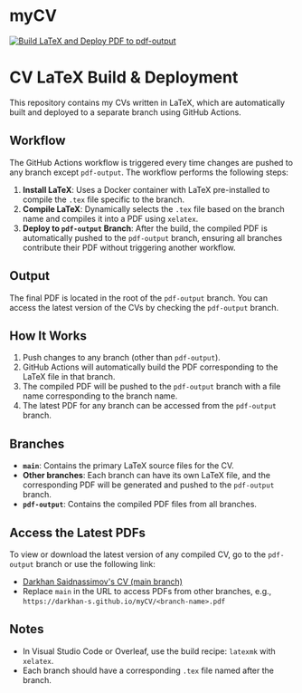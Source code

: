 # myCV
[![Build LaTeX and Deploy PDF to pdf-output](https://github.com/darkhan-s/myCV/actions/workflows/latex-pdf.yml/badge.svg?branch=main)](https://github.com/darkhan-s/myCV/actions/workflows/latex-pdf.yml)

# CV LaTeX Build & Deployment

This repository contains my CVs written in LaTeX, which are automatically built and deployed to a separate branch using GitHub Actions.

## Workflow

The GitHub Actions workflow is triggered every time changes are pushed to any branch except `pdf-output`. The workflow performs the following steps:

1. **Install LaTeX**: Uses a Docker container with LaTeX pre-installed to compile the `.tex` file specific to the branch.
2. **Compile LaTeX**: Dynamically selects the `.tex` file based on the branch name and compiles it into a PDF using `xelatex`.
3. **Deploy to `pdf-output` Branch**: After the build, the compiled PDF is automatically pushed to the `pdf-output` branch, ensuring all branches contribute their PDF without triggering another workflow.

## Output

The final PDF is located in the root of the `pdf-output` branch. You can access the latest version of the CVs by checking the `pdf-output` branch.

## How It Works

1. Push changes to any branch (other than `pdf-output`).
2. GitHub Actions will automatically build the PDF corresponding to the LaTeX file in that branch.
3. The compiled PDF will be pushed to the `pdf-output` branch with a file name corresponding to the branch name.
4. The latest PDF for any branch can be accessed from the `pdf-output` branch.

## Branches

- **`main`**: Contains the primary LaTeX source files for the CV.
- **Other branches**: Each branch can have its own LaTeX file, and the corresponding PDF will be generated and pushed to the `pdf-output` branch.
- **`pdf-output`**: Contains the compiled PDF files from all branches.

## Access the Latest PDFs

To view or download the latest version of any compiled CV, go to the `pdf-output` branch or use the following link:
- [Darkhan Saidnassimov's CV (main branch)](https://darkhan-s.github.io/myCV/SaidnassimovDarkhanCV.pdf)
- Replace `main` in the URL to access PDFs from other branches, e.g., `https://darkhan-s.github.io/myCV/<branch-name>.pdf`

## Notes

- In Visual Studio Code or Overleaf, use the build recipe: `latexmk` with `xelatex`.
- Each branch should have a corresponding `.tex` file named after the branch.